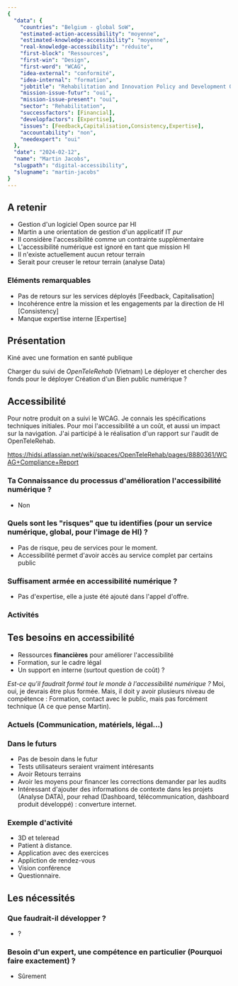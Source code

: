 ```yaml
---
{
  "data": {
    "countries": "Belgium - global SoW",
    "estimated-action-accessibility": "moyenne",
    "estimated-knowledge-accessibility": "moyenne",
    "real-knowledge-accessibility": "réduite",
    "first-block": "Ressources",
    "first-win": "Design",
    "first-word": "WCAG",
    "idea-external": "conformité",
    "idea-internal": "formation",
    "jobtitle": "Rehabilitation and Innovation Policy and Development Officer",
    "mission-issue-futur": "oui",
    "mission-issue-present": "oui",
    "sector": "Rehabilitation",
    "successfactors": [Financial],
    "developfactors": [Expertise],
    "issues": [Feedback,Capitalisation,Consistency,Expertise],
    "accountability": "non",
    "needexpert": "oui"
  },
  "date": "2024-02-12",
  "name": "Martin Jacobs",
  "slugpath": "digital-accessibility",
  "slugname": "martin-jacobs"
}
---
```


## A retenir

 - Gestion d'un logiciel Open source par HI
 - Martin a une orientation de gestion d'un applicatif IT *pur*
 - Il considère l'accessibilité comme un contrainte supplémentaire
 - L'accessibilité numérique est ignoré en tant que mission HI
 - Il n'existe actuellement aucun retour terrain 
 - Serait pour creuser le retour terrain (analyse Data)

### Eléments remarquables
 
 - Pas de retours sur les services déployés [Feedback, Capitalisation]
 - Incohérence entre la mission et les engagements par la direction de HI [Consistency]
 - Manque expertise interne [Expertise]

## Présentation

Kiné avec une formation en santé publique

Charger du suivi de *OpenTeleRehab* (Vietnam)
Le déployer et chercher des fonds pour le déployer
Création d'un Bien public numérique ?

## Accessibilité

Pour notre produit on a suivi le WCAG. Je connais les spécifications techniques initiales.
Pour moi l'accessibilité a un coût, et aussi un impact sur la navigation. J'ai participé à le réalisation d'un rapport sur l'audit de OpenTeleRehab. 

https://hidsi.atlassian.net/wiki/spaces/OpenTeleRehab/pages/8880361/WCAG+Compliance+Report

### Ta Connaissance du processus d'amélioration l'accessibilité numérique ?

 - Non

### Quels sont les "risques" que tu identifies (pour un service numérique, global, pour l'image de HI) ?

 - Pas de risque, peu de services pour le moment.
 - Accessibilité permet d'avoir accès au service complet par certains public 

### Suffisament armée en accessibilité numérique ?

 - Pas d'expertise, elle a juste été ajouté dans l'appel d'offre.

### Activités

## Tes besoins en accessibilité

 - Ressources **financières** pour améliorer l'accessibilité
 - Formation, sur le cadre légal
 - Un support en interne (surtout question de coût) ?

*Est-ce qu'il faudrait formé tout le monde à l'accessibilité numérique ?*
Moi, oui, je devrais être plus formée. Mais, il doit y avoir plusieurs niveau de compétence :
Formation, contact avec le public, mais pas forcément technique (A ce que pense Martin).

### Actuels (Communication, matériels, légal...)

### Dans le futurs

 - Pas de besoin dans le futur
 - Tests utilisateurs seraient vraiment intéresants
 - Avoir Retours terrains
 - Avoir les moyens pour financer les corrections demander par les audits
 - Intéressant d'ajouter des informations de contexte dans les projets (Analyse DATA), pour rehad (Dashboard, télécommunication, dashboard produit développé) : converture internet. 

### Exemple d'activité

 - 3D et teleread
 - Patient à distance.
 - Application avec des exercices
 - Appliction de rendez-vous
 - Vision conférence
 - Questionnaire.

## Les nécessités

### Que faudrait-il développer ?
 
 - ?

### Besoin d'un expert, une compétence en particulier (Pourquoi faire exactement) ?

 - Sûrement


 